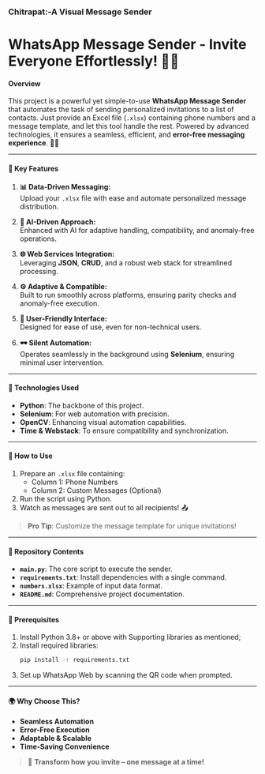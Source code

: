 ### Chitrapat:-A Visual Message Sender

# **WhatsApp Message Sender - Invite Everyone Effortlessly! 🚀📱**  

#### **Overview**  
This project is a powerful yet simple-to-use **WhatsApp Message Sender** that automates the task of sending personalized invitations to a list of contacts. Just provide an Excel file (`.xlsx`) containing phone numbers and a message template, and let this tool handle the rest. Powered by advanced technologies, it ensures a seamless, efficient, and **error-free messaging experience**. 🎉✨  

---

#### **🌟 Key Features**  

1. **📊 Data-Driven Messaging:**  
   Upload your `.xlsx` file with ease and automate personalized message distribution.  

2. **🤖 AI-Driven Approach:**  
   Enhanced with AI for adaptive handling, compatibility, and anomaly-free operations.  

3. **🌐 Web Services Integration:**  
   Leveraging **JSON**, **CRUD**, and a robust web stack for streamlined processing.  

4. **⚙️ Adaptive & Compatible:**  
   Built to run smoothly across platforms, ensuring parity checks and anomaly-free execution.  

5. **🚀 User-Friendly Interface:**  
   Designed for ease of use, even for non-technical users.  

6. **🕶️ Silent Automation:**  
   Operates seamlessly in the background using **Selenium**, ensuring minimal user intervention.  

---

#### **🔧 Technologies Used**  

- **Python**: The backbone of this project.  
- **Selenium**: For web automation with precision.  
- **OpenCV**: Enhancing visual automation capabilities.  
- **Time & Webstack**: To ensure compatibility and synchronization.

---

#### **📄 How to Use**  

1. Prepare an `.xlsx` file containing:  
   - Column 1: Phone Numbers  
   - Column 2: Custom Messages (Optional)  
2. Run the script using Python.  
3. Watch as messages are sent out to all recipients! 📤  

> **Pro Tip**: Customize the message template for unique invitations!  

---

#### **📂 Repository Contents**  

- **`main.py`**: The core script to execute the sender.  
- **`requirements.txt`**: Install dependencies with a single command.  
- **`numbers.xlsx`**: Example of input data format.  
- **`README.md`**: Comprehensive project documentation.  

---

#### **🚨 Prerequisites**  

1. Install Python 3.8+ or above with Supporting libraries as mentioned; 
2. Install required libraries:  
   ```bash  
   pip install -r requirements.txt  
   ```  
3. Set up WhatsApp Web by scanning the QR code when prompted.  

---

#### **🌍 Why Choose This?**  

- **Seamless Automation**  
- **Error-Free Execution**  
- **Adaptable & Scalable**  
- **Time-Saving Convenience**  

> 📢 **Transform how you invite – one message at a time!**  
